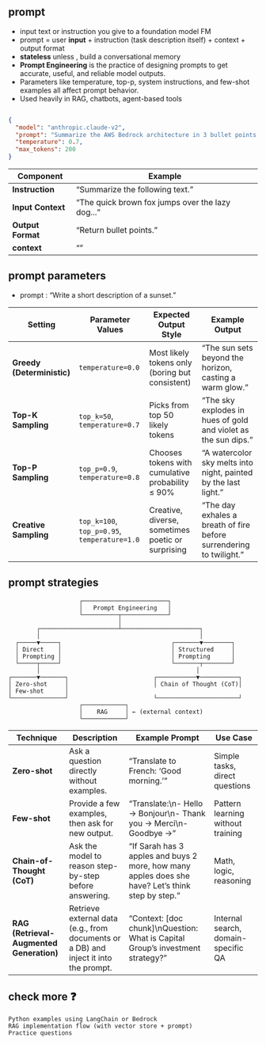## prompt
- input text or instruction you give to a foundation model FM
- prompt = user **input** + instruction (task description itself) + context + output format
- **stateless** unless , build a conversational memory
- **Prompt Engineering** is the practice of designing prompts to get accurate, useful, and reliable model outputs.
- Parameters like temperature, top-p, system instructions, and few-shot examples all affect prompt behavior.
- Used heavily in RAG, chatbots, agent-based tools

```json

{
  "model": "anthropic.claude-v2",
  "prompt": "Summarize the AWS Bedrock architecture in 3 bullet points.",
  "temperature": 0.7,
  "max_tokens": 200
}


```

  | **Component**     | **Example**                                      |
  |-------------------| ------------------------------------------------ |
  | **Instruction**   | “Summarize the following text.”                  |
  | **Input Context** | “The quick brown fox jumps over the lazy dog...” |
  | **Output Format** | “Return bullet points.”                          |
  | **context**       | “”     |

## prompt parameters
- prompt : “Write a short description of a sunset.”

| **Setting**                | **Parameter Values**                         | **Expected Output Style**                         | **Example Output**                                                  |
| -------------------------- | -------------------------------------------- | ------------------------------------------------- | ------------------------------------------------------------------- |
| **Greedy (Deterministic)** | `temperature=0.0`                            | Most likely tokens only (boring but consistent)   | “The sun sets beyond the horizon, casting a warm glow.”             |
| **Top-K Sampling**         | `top_k=50`, `temperature=0.7`                | Picks from top 50 likely tokens                   | “The sky explodes in hues of gold and violet as the sun dips.”      |
| **Top-P Sampling**         | `top_p=0.9`, `temperature=0.8`               | Chooses tokens with cumulative probability ≤ 90%  | “A watercolor sky melts into night, painted by the last light.”     |
| **Creative Sampling**      | `top_k=100`, `top_p=0.95`, `temperature=1.0` | Creative, diverse, sometimes poetic or surprising | “The day exhales a breath of fire before surrendering to twilight.” |


## prompt strategies
```
                    ┌────────────────────────┐
                    │   Prompt Engineering   │
                    └──────────┬─────────────┘
                               │
        ┌──────────────────────┴──────────────────────┐
        │                                             │
  ┌─────▼─────┐                               ┌───────▼────────┐
  │ Direct    │                               │ Structured     │
  │ Prompting │                               │ Prompting      │
  └─────┬─────┘                               └───────┬────────┘
        │                                            │
┌───────▼───────┐                        ┌───────────▼───────────┐
│ Zero-shot     │                        │ Chain of Thought (CoT)│
│ Few-shot      │                     
└───────────────┘                        └───────────────────────┘
                    ┌────────────┐
                    │    RAG     │ ← (external context)
                    └────────────┘

```

| **Technique**                             | **Description**                                                                      | **Example Prompt**                                                                                | **Use Case**                        |
| ----------------------------------------- | ------------------------------------------------------------------------------------ | ------------------------------------------------------------------------------------------------- | ----------------------------------- |
| **Zero-shot**                             | Ask a question directly without examples.                                            | “Translate to French: ‘Good morning.’”                                                            | Simple tasks, direct questions      |
| **Few-shot**                              | Provide a few examples, then ask for new output.                                     | “Translate:\n- Hello → Bonjour\n- Thank you → Merci\n- Goodbye →”                                 | Pattern learning without training   |
| **Chain-of-Thought (CoT)**                | Ask the model to reason step-by-step before answering.                               | “If Sarah has 3 apples and buys 2 more, how many apples does she have? Let’s think step by step.” | Math, logic, reasoning              |
| **RAG (Retrieval-Augmented Generation)**  | Retrieve external data (e.g., from documents or a DB) and inject it into the prompt. | “Context: \[doc chunk]\nQuestion: What is Capital Group’s investment strategy?”                   | Internal search, domain-specific QA |


## check more ❓
```
Python examples using LangChain or Bedrock
RAG implementation flow (with vector store + prompt)
Practice questions
```
